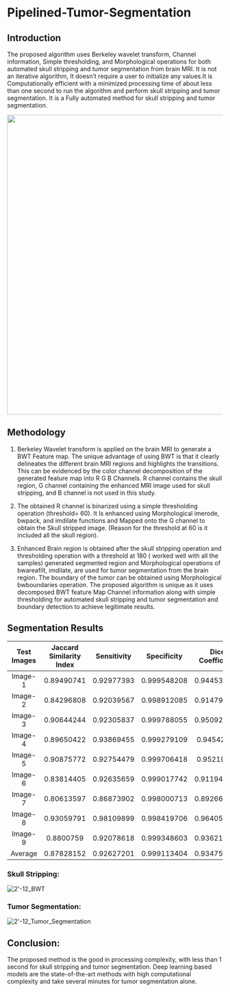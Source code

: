 # Pipelined-Tumor-Segmentation


## Introduction

The proposed algorithm uses Berkeley wavelet transform, Channel information, Simple thresholding, and Morphological operations for both automated skull stripping and tumor segmentation from brain MRI. It is not an iterative algorithm, It doesn’t require a user to initialize any values.It is Computationally efficient with a minimized processing time of about less than one second to run the algorithm and perform skull stripping and tumor segmentation. It is a Fully automated method for skull stripping and tumor segmentation.

<p align="center">
<img src="https://user-images.githubusercontent.com/63542593/119772110-4e429100-bedc-11eb-8f0f-c9499d2a3a8f.png" width="700">             
</p>

## Methodology

1) Berkeley Wavelet transform is applied on the brain MRI to generate a BWT Feature map. The unique advantage of using BWT is that it clearly delineates the different brain MRI regions and highlights the transitions. This can be evidenced by the color channel decomposition of the generated feature map into R G B Channels. R channel contains the skull region, G channel containing the enhanced MRI image used for skull stripping, and B channel is not used in this study.

2) The obtained R channel is binarized using a simple thresholding operation (threshold= 60). It Is enhanced using Morphological imerode, bwpack, and imdilate functions and Mapped onto the G channel to obtain the Skull stripped image. (Reason for the threshold at 60 is it included all the skull region).

3) Enhanced Brain region is obtained after the skull stripping operation and thresholding operation with a threshold at 180 ( worked well with all the samples) generated segmented region and Morphological operations of bwareafilt, imdilate, are used for tumor segmentation from the brain region. The boundary of the tumor can be obtained using Morphological bwboundaries operation. The proposed algorithm is unique as it uses decomposed BWT feature Map Channel information along with simple thresholding for automated skull stripping and tumor segmentation and boundary detection to achieve legitimate results.

## Segmentation Results

| Test Images  | Jaccard Similarity Index | Sensitivity | Specificity | Dice Coefficient | Accuracy | Processing Time(Sec) | 
| :---: | :---: | :---: | :---: | :---: | :---: | :---: | 
| Image-1  | 0.89490741  | 0.92977393  | 0.999548208  | 0.944539458  | 0.9987484 | 0.773  |
| Image-2  | 0.84296808  | 0.92039567  | 0.998912085  | 0.914794007  | 0.997993  | 0.777  | 
| Image-3  | 0.90644244  | 0.92305837  | 0.999788055  | 0.950925581  | 0.998911  | 0.819  | 
| Image-4  | 0.89650422  | 0.93869455  | 0.999279109  | 0.94542813   | 0.9983651 | 0.674  | 
| Image-5  |  0.90875772 | 0.92754479  | 0.999706418  | 0.95219808   | 0.998696  | 0.992  | 
| Image-6  | 0.83814405  | 0.92635659  | 0.999017742  | 0.911945994  | 0.9983459 | 1.117  | 
| Image-7  | 0.80613597  | 0.86873902  | 0.998000713  | 0.892663657  | 0.9947564 | 1.199  | 
| Image-8  | 0.93059791 | 0.98109899  | 0.998419706  | 0.964051505  | 0.9979296 | 0.758  | 
| Image-9  | 0.8800759   | 0.92078618  | 0.999348603  | 0.936213161  | 0.9982577  | 0.756  | 
| Average  |0.87828152  | 0.92627201  | 0.999113404  | 0.934751064  | 0.9980003  | 0.873sec  | 

### Skull Stripping:
![2'-12_BWT](https://user-images.githubusercontent.com/63542593/119775862-d24b4780-bee1-11eb-89bd-900bb75ef07b.png)
### Tumor Segmentation:
![2'-12_Tumor_Segmentation](https://user-images.githubusercontent.com/63542593/119775854-d0818400-bee1-11eb-9662-033d3159c597.png)

## Conclusion:
The proposed method is the good in processing complexity, with less than 1 second for skull stripping and tumor segmentation. Deep learning based models are the state-of-the-art methods with high computational complexity and take several minutes for tumor segmentation alone.






